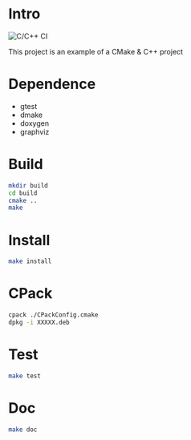 # Intro

![C/C++ CI](https://github.com/RaymondZuo301/cmake_example/workflows/C/C++%20CI/badge.svg)

This project is an example of a CMake & C++ project

# Dependence

- gtest
- dmake
- doxygen
- graphviz

# Build

```bash
mkdir build
cd build
cmake ..
make
```

# Install

```bash
make install
```

# CPack

```bash
cpack ./CPackConfig.cmake
dpkg -i XXXXX.deb
```

# Test

```bash
make test
```

# Doc

```bash
make doc
```
